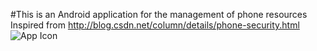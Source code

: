 #This is an Android application for the management of phone resources
Inspired from http://blog.csdn.net/column/details/phone-security.html
![App Icon](http://envyandroid.com/wp/wp-content/uploads/2013/10/darcula-with-monokai.jpg)